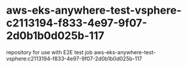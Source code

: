 # aws-eks-anywhere-test-vsphere-c2113194-f833-4e97-9f07-2d0b1b0d025b-117
repository for use with E2E test job aws-eks-anywhere-test-vsphere:c2113194-f833-4e97-9f07-2d0b1b0d025b-117
